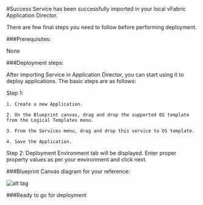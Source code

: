#Success
Service has been successfully imported in your local vFabric Application Director. 

There are few final steps you need to follow before performing deployment.

###Prerequisites:

None

###Deployment steps:

After importing Service in Application Director, you can start using it to deploy applications. The basic steps are as follows:

Step 1:

	1. Create a new Application.
	 
    2. On the Blueprint canvas, drag and drop the supported OS template from the Logical Templates menu.

    3. From the Services menu, drag and drop this service to OS template.

    4. Save the Application.
    
Step 2: Deployment Environment tab will be displayed. Enter proper property values as per your environment and click next.

	
###Blueprint Canvas diagram for your reference: 

![alt tag](https://raw.github.com/vmware-applicationdirector/solutions-import-beta/VMware-vFabric-Web-Server-5_1-Service-50/VMware-vFabric-Web-Server-5.1-Service-Canvas.png)

###Ready to go for deployment







 








